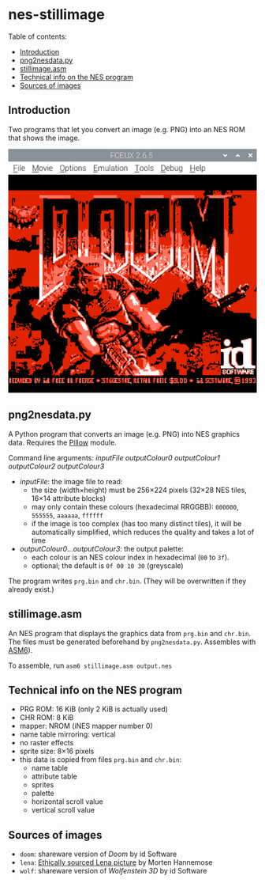 # nes-stillimage

Table of contents:
* [Introduction](#introduction)
* [png2nesdata.py](#png2nesdatapy)
* [stillimage.asm](#stillimageasm)
* [Technical info on the NES program](#technical-info-on-the-nes-program)
* [Sources of images](#sources-of-images)

## Introduction
Two programs that let you convert an image (e.g. PNG) into an NES ROM that shows the image.

![title screen of shareware DOS Doom in 256&times;200 pixels and 4 shades of red, in FCEUX](snap.png)

## png2nesdata.py
A Python program that converts an image (e.g. PNG) into NES graphics data. Requires the [Pillow](https://python-pillow.org) module.

Command line arguments: *inputFile outputColour0 outputColour1 outputColour2 outputColour3*
* *inputFile*: the image file to read:
  * the size (width&times;height) must be 256&times;224 pixels (32&times;28 NES tiles, 16&times;14 attribute blocks)
  * may only contain these colours (hexadecimal RRGGBB): `000000`, `555555`, `aaaaaa`, `ffffff`
  * if the image is too complex (has too many distinct tiles), it will be automatically simplified, which reduces the quality and takes a lot of time
* *outputColour0*&hellip;*outputColour3*: the output palette:
  * each colour is an NES colour index in hexadecimal (`00` to `3f`).
  * optional; the default is `0f 00 10 30` (greyscale)

The program writes `prg.bin` and `chr.bin`. (They will be overwritten if they already exist.)

## stillimage.asm
An NES program that displays the graphics data from `prg.bin` and `chr.bin`. The files must be generated beforehand by `png2nesdata.py`. Assembles with [ASM6](https://www.romhacking.net/utilities/674/)).

To assemble, run `asm6 stillimage.asm output.nes`

## Technical info on the NES program
* PRG ROM: 16 KiB (only 2 KiB is actually used)
* CHR ROM: 8 KiB
* mapper: NROM (iNES mapper number 0)
* name table mirroring: vertical
* no raster effects
* sprite size: 8&times;16 pixels
* this data is copied from files `prg.bin` and `chr.bin`:
  * name table
  * attribute table
  * sprites
  * palette
  * horizontal scroll value
  * vertical scroll value

## Sources of images
* `doom`: shareware version of *Doom* by id Software
* `lena`: [Ethically sourced Lena picture](https://mortenhannemose.github.io/lena/) by Morten Hannemose
* `wolf`: shareware version of *Wolfenstein 3D* by id Software
